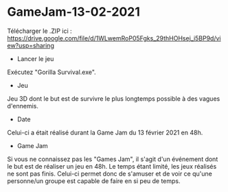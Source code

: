 # GameJam-13-02-2021

Télécharger le .ZIP ici : https://drive.google.com/file/d/1WLwemRoP05Fgks_29thHOHsej_i5BP9d/view?usp=sharing


- Lancer le jeu

Exécutez "Gorilla Survival.exe".


- Jeu

Jeu 3D dont le but est de survivre le plus longtemps possible à des vagues d'ennemis.


- Date

Celui-ci a était réalisé durant la Game Jam du 13 février 2021 en 48h.


- Game Jam

Si vous ne connaissez pas les "Games Jam", il s'agit d'un événement dont le but est de réaliser un jeu en 48h.
Le temps étant limité, les jeux réalisés ne sont pas finis.
Celui-ci permet donc de s'amuser et de voir ce qu'une personne/un groupe est capable de faire en si peu de temps.

